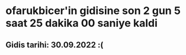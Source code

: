# ofarukbicer'in gidisine son 2 gun 5 saat 25 dakika 00 saniye kaldi

## Gidis tarihi: 30.09.2022 :(